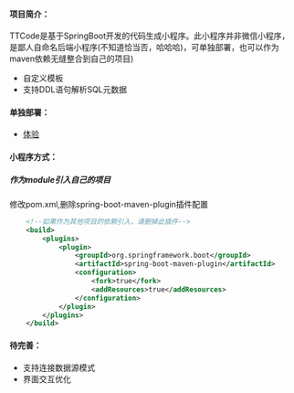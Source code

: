 #### 项目简介：
TTCode是基于SpringBoot开发的代码生成小程序。此小程序并非微信小程序，是鄙人自命名后端小程序(不知道恰当否，哈哈哈)，可单独部署，也可以作为maven依赖无缝整合到自己的项目)

- 自定义模板
- 支持DDL语句解析SQL元数据

#### 单独部署：
- [体验](http://118.126.105.207:8080/code.html)

#### 小程序方式：

##### 作为module引入自己的项目

修改pom.xml,删除spring-boot-maven-plugin插件配置
```xml
	<!--如果作为其他项目的依赖引入，请删掉此插件-->
    <build>
        <plugins>
            <plugin>
                <groupId>org.springframework.boot</groupId>
                <artifactId>spring-boot-maven-plugin</artifactId>
                <configuration>
                    <fork>true</fork>
                    <addResources>true</addResources>
                </configuration>
            </plugin>
        </plugins>
    </build>
```

#### 待完善：

- 支持连接数据源模式
- 界面交互优化

